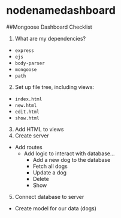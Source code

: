 # nodenamedashboard
##Mongoose Dashboard Checklist

1. What are my dependencies?
  + `express`
  + `ejs`
  + `body-parser`
  + `mongoose`
  + `path`
2. Set up file tree, including views:
  + `index.html`
  + `new.html`
  + `edit.html`
  + `show.html`
3. Add HTML to views
4. Create server
  + Add routes
    + Add logic to interact with database...
      + Add a new dog to the database
      + Fetch all dogs
      + Update a dog
      + Delete
      + Show
5. Connect database to server
  + Create model for our data (dogs)
